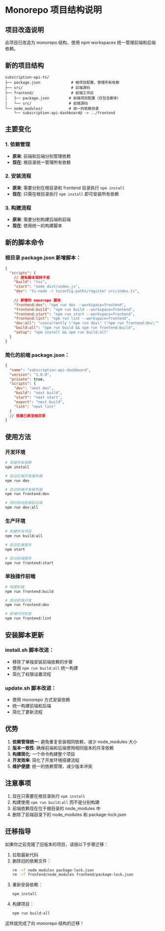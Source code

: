 # Monorepo 项目结构说明

## 项目改造说明

此项目已改造为 monorepo 结构，使用 npm workspaces 统一管理前端和后端依赖。

## 新的项目结构

```
subscription-api-ts/
├── package.json              # 根项目配置，管理所有依赖
├── src/                      # 后端源码
├── frontend/                 # 前端工作区
│   ├── package.json         # 前端项目配置（仅包含脚本）
│   └── src/                 # 前端源码
└── node_modules/            # 统一的依赖目录
    └── subscription-api-dashboard@ -> ../frontend
```

## 主要变化

### 1. 依赖管理
- **原来**: 前端和后端分别管理依赖
- **现在**: 根目录统一管理所有依赖

### 2. 安装流程
- **原来**: 需要分别在根目录和 frontend 目录执行 `npm install`
- **现在**: 只需在根目录执行 `npm install` 即可安装所有依赖

### 3. 构建流程
- **原来**: 需要分别构建后端和前端
- **现在**: 使用统一的构建脚本

## 新的脚本命令

### 根目录 package.json 新增脚本：

```json
{
  "scripts": {
    // 原有脚本保持不变
    "build": "tsc",
    "start": "node dist/index.js",
    "dev": "ts-node -r tsconfig-paths/register src/index.ts",
    
    // 新增的 monorepo 脚本
    "frontend:dev": "npm run dev --workspace=frontend",
    "frontend:build": "npm run build --workspace=frontend", 
    "frontend:start": "npm run start --workspace=frontend",
    "frontend:lint": "npm run lint --workspace=frontend",
    "dev:all": "concurrently \"npm run dev\" \"npm run frontend:dev\"",
    "build:all": "npm run build && npm run frontend:build",
    "setup": "npm install && npm run build:all"
  }
}
```

### 简化的前端 package.json：

```json
{
  "name": "subscription-api-dashboard",
  "version": "1.0.0", 
  "private": true,
  "scripts": {
    "dev": "next dev",
    "build": "next build",
    "start": "next start",
    "export": "next build",
    "lint": "next lint"
  }
  // 依赖已移至根目录
}
```

## 使用方法

### 开发环境

```bash
# 安装所有依赖
npm install

# 启动后端开发服务器
npm run dev

# 启动前端开发服务器
npm run frontend:dev

# 同时启动前端和后端
npm run dev:all
```

### 生产环境

```bash
# 构建所有项目
npm run build:all

# 启动后端服务
npm start

# 启动前端服务
npm run frontend:start
```

### 单独操作前端

```bash
# 构建前端
npm run frontend:build

# 启动前端开发
npm run frontend:dev

# 前端代码检查
npm run frontend:lint
```

## 安装脚本更新

### install.sh 脚本改进：
- 移除了单独安装前端依赖的步骤
- 使用 `npm run build:all` 统一构建
- 简化了权限设置流程

### update.sh 脚本改进：
- 使用 monorepo 方式安装依赖
- 统一构建前端和后端
- 简化了更新流程

## 优势

1. **依赖管理统一**: 避免重复安装相同依赖，减少 node_modules 大小
2. **版本一致性**: 确保前端和后端使用相同版本的共享依赖
3. **构建简化**: 一个命令构建整个项目
4. **开发效率**: 简化了开发环境搭建流程
5. **维护便捷**: 统一的依赖管理，减少版本冲突

## 注意事项

1. 现在只需要在根目录执行 `npm install`
2. 构建使用 `npm run build:all` 而不是分别构建
3. 前端依赖现在位于根目录的 node_modules 中
4. 删除了前端目录下的 node_modules 和 package-lock.json

## 迁移指导

如果你之前克隆了旧版本的项目，请按以下步骤迁移：

1. 拉取最新代码
2. 删除旧的依赖文件：
   ```bash
   rm -rf node_modules package-lock.json
   rm -rf frontend/node_modules frontend/package-lock.json
   ```
3. 重新安装依赖：
   ```bash
   npm install
   ```
4. 构建项目：
   ```bash
   npm run build:all
   ```

这样就完成了向 monorepo 结构的迁移！
